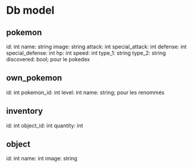 # Db model

## pokemon

id: int
name: string
image: string
attack: int
special_attack: int
defense: int
special_defense: int
hp: int
speed: int
type_1: string
type_2: string
discovered: bool; pour le pokedex

## own_pokemon

id: int
pokemon_id: int
level: int
name: string; pour les renommés

## inventory

id: int
object_id: int
quantity: int

## object

id: int
name: int
image: string
